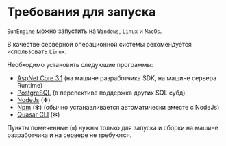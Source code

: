 # Требования для запуска

`SunEngine` можно запустить на `Windows`, `Linux` и `MacOs`.

В качестве серверной операционной системы рекомендуется использовать `Linux`.

Необходимо установить следующие программы:

- [AspNet Core 3.1](https://dotnet.microsoft.com/download/dotnet-core/3.1)   (на машине разработчика SDK, на машине сервера Runtime)
- [PostgreSQL](https://www.postgresql.org)   (в перспективе поддержка других SQL субд)
- [NodeJs](https://nodejs.org)   (✻)
- [Npm](https://www.npmjs.com/)   (✻)   (обычно устанавливается автоматически вместе с NodeJs)
- [Quasar CLI](https://quasar.dev/quasar-cli/installation)   (✻)


Пункты помеченные (`✻`) нужны только для запуска и сборки на машине разработчика и на сервере не требуются.
